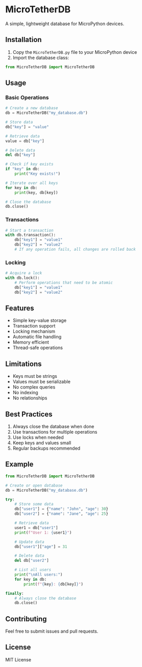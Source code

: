# MicroTetherDB

A simple, lightweight database for MicroPython devices.

## Installation

1. Copy the `MicroTetherDB.py` file to your MicroPython device
2. Import the database class:
```python
from MicroTetherDB import MicroTetherDB
```

## Usage

### Basic Operations

```python
# Create a new database
db = MicroTetherDB("my_database.db")

# Store data
db["key"] = "value"

# Retrieve data
value = db["key"]

# Delete data
del db["key"]

# Check if key exists
if "key" in db:
    print("Key exists!")

# Iterate over all keys
for key in db:
    print(key, db[key])

# Close the database
db.close()
```

### Transactions

```python
# Start a transaction
with db.transaction():
    db["key1"] = "value1"
    db["key2"] = "value2"
    # If any operation fails, all changes are rolled back
```

### Locking

```python
# Acquire a lock
with db.lock():
    # Perform operations that need to be atomic
    db["key1"] = "value1"
    db["key2"] = "value2"
```

## Features

- Simple key-value storage
- Transaction support
- Locking mechanism
- Automatic file handling
- Memory efficient
- Thread-safe operations

## Limitations

- Keys must be strings
- Values must be serializable
- No complex queries
- No indexing
- No relationships

## Best Practices

1. Always close the database when done
2. Use transactions for multiple operations
3. Use locks when needed
4. Keep keys and values small
5. Regular backups recommended

## Example

```python
from MicroTetherDB import MicroTetherDB

# Create or open database
db = MicroTetherDB("my_database.db")

try:
    # Store some data
    db["user1"] = {"name": "John", "age": 30}
    db["user2"] = {"name": "Jane", "age": 25}

    # Retrieve data
    user1 = db["user1"]
    print(f"User 1: {user1}")

    # Update data
    db["user1"]["age"] = 31

    # Delete data
    del db["user2"]

    # List all users
    print("\nAll users:")
    for key in db:
        print(f"{key}: {db[key]}")

finally:
    # Always close the database
    db.close()
```

## Contributing

Feel free to submit issues and pull requests.

## License

MIT License
